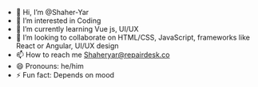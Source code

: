 - 👋 Hi, I’m @Shaher-Yar
- 👀 I’m interested in Coding
- 🌱 I’m currently learning Vue js, UI/UX
- 💞️ I’m looking to collaborate on  HTML/CSS, JavaScript, frameworks like React or Angular, UI/UX design 
- 📫 How to reach me Shaheryar@repairdesk.co
- 😄 Pronouns: he/him
- ⚡ Fun fact: Depends on mood

<!---
Shaher-Yar/Shaher-Yar is a ✨ special ✨ repository because its `README.md` (this file) appears on your GitHub profile.
You can click the Preview link to take a look at your changes.
--->
